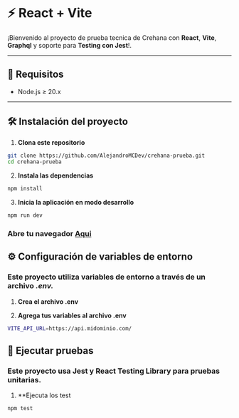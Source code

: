 # ⚡ React + Vite

¡Bienvenido al proyecto de prueba tecnica de Crehana con **React**, **Vite**, **Graphql** y soporte para **Testing con Jest**!.

---

## 🚀 Requisitos

- Node.js ≥ 20.x  

---

## 🛠️ Instalación del proyecto

1. **Clona este repositorio**

```bash
git clone https://github.com/AlejandroMCDev/crehana-prueba.git
cd crehana-prueba
```

2. **Instala las dependencias**
```bash
npm install
```

3. **Inicia la aplicación en modo desarrollo**
```bash
npm run dev
```

### Abre tu navegador [Aqui](http://localhost:5173)

## ⚙️ Configuración de variables de entorno
### Este proyecto utiliza variables de entorno a través de un archivo ***.env.***

1. **Crea el archivo .env**

2. **Agrega tus variables al archivo .env**
```bash
VITE_API_URL=https://api.midominio.com/
```
## 🧪 Ejecutar pruebas
### Este proyecto usa Jest y React Testing Library para pruebas unitarias.

1. **Ejecuta los test
```bash
npm test
```
